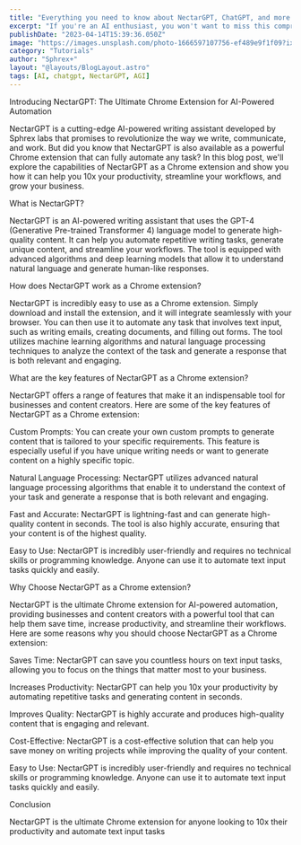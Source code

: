 ```yaml
---
title: "Everything you need to know about NectarGPT, ChatGPT, and more. A great place for any AI enthusiast"
excerpt: "If you're an AI enthusiast, you won't want to miss this comprehensive guide to NectarGPT, ChatGPT, and other AI models. Learn about their capabilities, how they work, and the ways they can help you in your work and personal life. Whether you're a developer, content creator, or just curious about AI, this post has everything you need to know about the latest advancements in AI technology."
publishDate: "2023-04-14T15:39:36.050Z"
image: "https://images.unsplash.com/photo-1666597107756-ef489e9f1f09?ixlib=rb-4.0.3&ixid=MnwxMjA3fDB8MHxwaG90by1wYWdlfHx8fGVufDB8fHx8&auto=format&fit=crop&w=1032&q=80"
category: "Tutorials"
author: "Sphrex+"
layout: "@layouts/BlogLayout.astro"
tags: [AI, chatgpt, NectarGPT, AGI]
---
```


Introducing NectarGPT: The Ultimate Chrome Extension for AI-Powered Automation

NectarGPT is a cutting-edge AI-powered writing assistant developed by Sphrex labs that promises to revolutionize the way we write, communicate, and work. But did you know that NectarGPT is also available as a powerful Chrome extension that can fully automate any task? In this blog post, we'll explore the capabilities of NectarGPT as a Chrome extension and show you how it can help you 10x your productivity, streamline your workflows, and grow your business.

What is NectarGPT?

NectarGPT is an AI-powered writing assistant that uses the GPT-4 (Generative Pre-trained Transformer 4) language model to generate high-quality content. It can help you automate repetitive writing tasks, generate unique content, and streamline your workflows. The tool is equipped with advanced algorithms and deep learning models that allow it to understand natural language and generate human-like responses.

How does NectarGPT work as a Chrome extension?

NectarGPT is incredibly easy to use as a Chrome extension. Simply download and install the extension, and it will integrate seamlessly with your browser. You can then use it to automate any task that involves text input, such as writing emails, creating documents, and filling out forms. The tool utilizes machine learning algorithms and natural language processing techniques to analyze the context of the task and generate a response that is both relevant and engaging.

What are the key features of NectarGPT as a Chrome extension?

NectarGPT offers a range of features that make it an indispensable tool for businesses and content creators. Here are some of the key features of NectarGPT as a Chrome extension:

Custom Prompts: You can create your own custom prompts to generate content that is tailored to your specific requirements. This feature is especially useful if you have unique writing needs or want to generate content on a highly specific topic.

Natural Language Processing: NectarGPT utilizes advanced natural language processing algorithms that enable it to understand the context of your task and generate a response that is both relevant and engaging.

Fast and Accurate: NectarGPT is lightning-fast and can generate high-quality content in seconds. The tool is also highly accurate, ensuring that your content is of the highest quality.

Easy to Use: NectarGPT is incredibly user-friendly and requires no technical skills or programming knowledge. Anyone can use it to automate text input tasks quickly and easily.

Why Choose NectarGPT as a Chrome extension?

NectarGPT is the ultimate Chrome extension for AI-powered automation, providing businesses and content creators with a powerful tool that can help them save time, increase productivity, and streamline their workflows. Here are some reasons why you should choose NectarGPT as a Chrome extension:

Saves Time: NectarGPT can save you countless hours on text input tasks, allowing you to focus on the things that matter most to your business.

Increases Productivity: NectarGPT can help you 10x your productivity by automating repetitive tasks and generating content in seconds.

Improves Quality: NectarGPT is highly accurate and produces high-quality content that is engaging and relevant.

Cost-Effective: NectarGPT is a cost-effective solution that can help you save money on writing projects while improving the quality of your content.

Easy to Use: NectarGPT is incredibly user-friendly and requires no technical skills or programming knowledge. Anyone can use it to automate text input tasks quickly and easily.

Conclusion

NectarGPT is the ultimate Chrome extension for anyone looking to 10x their productivity and automate text input tasks